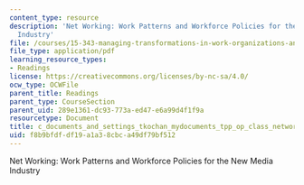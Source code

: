 ```yaml
---
content_type: resource
description: 'Net Working: Work Patterns and Workforce Policies for the New Media
  Industry'
file: /courses/15-343-managing-transformations-in-work-organizations-and-society-spring-2002/f8b9bfdfdf19a1a38cbca49df79bf512_c_documents_and_settings_tkochan_mydocuments_tpp_op_class_networkingfinalbook.pdf
file_type: application/pdf
learning_resource_types:
- Readings
license: https://creativecommons.org/licenses/by-nc-sa/4.0/
ocw_type: OCWFile
parent_title: Readings
parent_type: CourseSection
parent_uid: 289e1361-dc93-773a-ed47-e6a99d4f1f9a
resourcetype: Document
title: c_documents_and_settings_tkochan_mydocuments_tpp_op_class_networkingfinalbook.pdf
uid: f8b9bfdf-df19-a1a3-8cbc-a49df79bf512
---
```

Net Working: Work Patterns and Workforce Policies for the New Media Industry